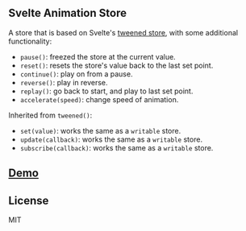 Svelte Animation Store
---------------

A store that is based on Svelte's [tweened store](https://svelte.dev/docs#tweened), with some additional functionality:

- `pause()`: freezed the store at the current value.
- `reset()`: resets the store's value back to the last set point.
- `continue()`: play on from a pause.
- `reverse()`: play in reverse.
- `replay()`: go back to start, and play to last set point.
- `accelerate(speed)`: change speed of animation.

Inherited from `tweened()`:

- `set(value)`: works the same as a `writable` store.
- `update(callback)`: works the same as a `writable` store.
- `subscribe(callback)`: works the same as a `writable` store.

## [Demo](https://svelte.dev/repl/9751df15d22245f691a1cf3a30c3b7b4?version=3.35.0)

## License

MIT
